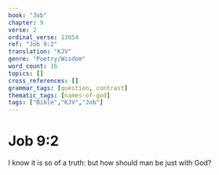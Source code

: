 ```yaml
---
book: "Job"
chapter: 9
verse: 2
ordinal_verse: 13054
ref: "Job 9:2"
translation: "KJV"
genre: "Poetry/Wisdom"
word_count: 16
topics: []
cross_references: []
grammar_tags: [question, contrast]
thematic_tags: [names-of-god]
tags: ["Bible","KJV","Job"]
---
```


# Job 9:2

I know it is so of a truth: but how should man be just with God?
